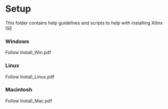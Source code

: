 Setup
=====
This folder contains help guidelines and scripts to help with installing Xilinx ISE

### Windows

Follow Install_Win.pdf

### Linux

Follow Install_Linux.pdf

### Macintosh

Follow Install_Mac.pdf
